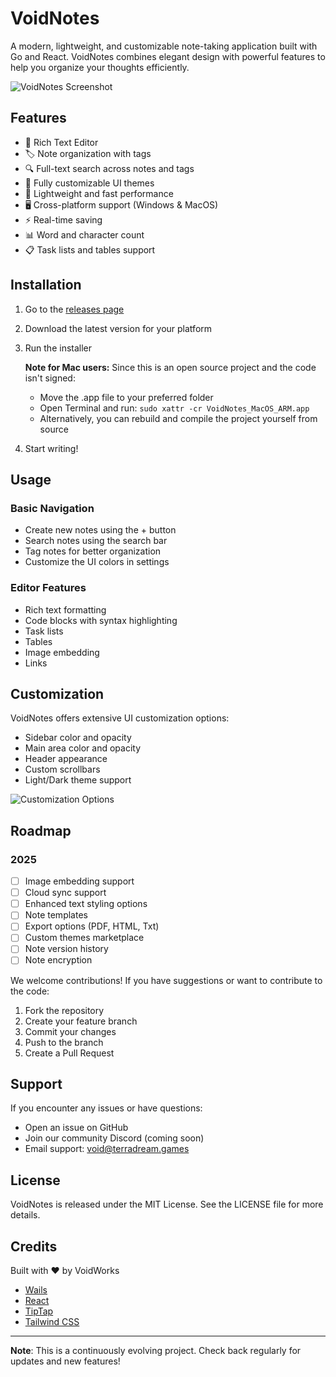 # VoidNotes

A modern, lightweight, and customizable note-taking application built with Go and React. VoidNotes combines elegant design with powerful features to help you organize your thoughts efficiently.

![VoidNotes Screenshot](https://github.com/user-attachments/assets/184e433a-78aa-4460-a627-8e27f7ea9f9d)

## Features

- 📝 Rich Text Editor
- 🏷️ Note organization with tags
- 🔍 Full-text search across notes and tags
- 🎨 Fully customizable UI themes
- 💨 Lightweight and fast performance
- 🖥️ Cross-platform support (Windows & MacOS)
- ⚡ Real-time saving
- 📊 Word and character count
- 📋 Task lists and tables support

## Installation

1. Go to the [releases page](https://github.com/xptea/VoidNotes/releases)
2. Download the latest version for your platform
3. Run the installer
   
   **Note for Mac users:** Since this is an open source project and the code isn't signed:
   - Move the .app file to your preferred folder
   - Open Terminal and run: `sudo xattr -cr VoidNotes_MacOS_ARM.app`
   - Alternatively, you can rebuild and compile the project yourself from source

4. Start writing!

## Usage

### Basic Navigation
- Create new notes using the + button
- Search notes using the search bar
- Tag notes for better organization
- Customize the UI colors in settings

### Editor Features
- Rich text formatting
- Code blocks with syntax highlighting
- Task lists
- Tables
- Image embedding
- Links

## Customization

VoidNotes offers extensive UI customization options:

- Sidebar color and opacity
- Main area color and opacity
- Header appearance
- Custom scrollbars
- Light/Dark theme support

![Customization Options](https://github.com/user-attachments/assets/957eda8c-1efa-4ab7-95d7-fb05647736a9)

## Roadmap

### 2025
- [ ] Image embedding support
- [ ] Cloud sync support
- [ ] Enhanced text styling options
- [ ] Note templates
- [ ] Export options (PDF, HTML, Txt)
- [ ] Custom themes marketplace
- [ ] Note version history
- [ ] Note encryption

We welcome contributions! If you have suggestions or want to contribute to the code:

1. Fork the repository
2. Create your feature branch
3. Commit your changes
4. Push to the branch
5. Create a Pull Request

## Support

If you encounter any issues or have questions:

- Open an issue on GitHub
- Join our community Discord (coming soon)
- Email support: void@terradream.games

## License

VoidNotes is released under the MIT License. See the LICENSE file for more details.

## Credits

Built with ❤️ by VoidWorks

- [Wails](https://wails.io/)
- [React](https://reactjs.org/)
- [TipTap](https://tiptap.dev/)
- [Tailwind CSS](https://tailwindcss.com/)

---

**Note**: This is a continuously evolving project. Check back regularly for updates and new features!
